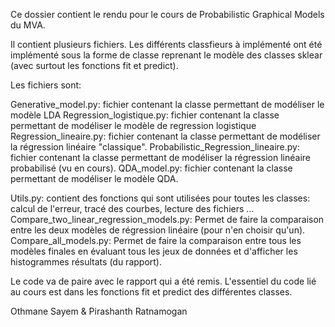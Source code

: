 Ce dossier contient le rendu pour le cours de Probabilistic Graphical Models du MVA.

Il contient plusieurs fichiers.
Les différents classfieurs à implémenté ont été implémenté sous la forme de classe reprenant le modèle des classes sklear (avec surtout les fonctions fit et predict).

Les fichiers sont:

Generative_model.py: fichier contenant la classe permettant de modéliser le modèle LDA
Regression_logistique.py: fichier contenant la classe permettant de modéliser le modèle de regression logistique
Regression_lineaire.py: fichier contenant la classe permettant de modéliser la régression linéaire "classique".
Probabilistic_Regression_lineaire.py: fichier contenant la classe permettant de modéliser la régression linéaire probabilisé (vu en cours).
QDA_model.py: fichier contenant la classe permettant de modéliser le modèle QDA.

Utils.py: contient des fonctions qui sont utilisées pour toutes les classes: calcul de l'erreur, tracé des courbes, lecture des fichiers ...
Compare_two_linear_regression_models.py: Permet de faire la comparaison entre les deux modèles de régression linéaire (pour n'en choisir qu'un).
Compare_all_models.py: Permet de faire la comparaison entre tous les modèles finales en évaluant tous les jeux de données et d'afficher les histogrammes résultats (du rapport).


Le code va de paire avec le rapport qui a été remis. L'essentiel du code lié au cours est dans les fonctions fit et predict des différentes classes.

Othmane Sayem & Pirashanth Ratnamogan
